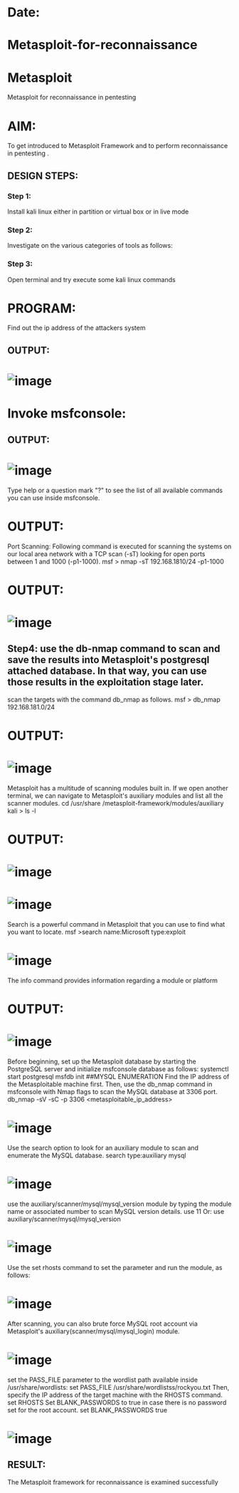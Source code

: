 # Date:
# Metasploit-for-reconnaissance
# Metasploit
Metasploit for reconnaissance in pentesting

# AIM:

To get introduced to Metasploit Framework and to  perform reconnaissance  in pentesting .

## DESIGN STEPS:

### Step 1:

Install kali linux either in partition or virtual box or in live mode

### Step 2:

Investigate on the various categories of tools as follows:

### Step 3:

Open terminal and try execute some kali linux commands

# PROGRAM:
Find out the ip address of the attackers system
## OUTPUT:
# ![image](https://github.com/Roselineb/Metasploit-for-reconnaissance/assets/128909895/596009e2-721a-464d-a5da-c2eddef9f229)

# Invoke msfconsole:
## OUTPUT:
# ![image](https://github.com/Roselineb/Metasploit-for-reconnaissance/assets/128909895/a921039a-ef67-48c4-a220-72f5d1988bf8)


Type help or a question mark "?" to see the list of all available commands you can use inside msfconsole.

# OUTPUT:


Port Scanning: Following command is executed for scanning the systems on our local area network with a TCP scan (-sT) looking for open ports between 1 and 1000 (-p1-1000). msf > nmap -sT 192.168.1810/24 -p1-1000

# OUTPUT:
# ![image](https://github.com/Roselineb/Metasploit-for-reconnaissance/assets/128909895/c828d30e-6b39-458a-b7c3-dc060d1d8f36)


## Step4: use the db-nmap command to scan and save the results into Metasploit's postgresql attached database. In that way, you can use those results in the exploitation stage later.
scan the targets with the command db_nmap as follows. msf > db_nmap 192.168.181.0/24

# OUTPUT:
# ![image](https://github.com/Roselineb/Metasploit-for-reconnaissance/assets/128909895/de019dde-b084-477a-b11b-1d57c68ccec9)


Metasploit has a multitude of scanning modules built in. If we open another terminal, we can navigate to Metasploit's auxiliary modules and list all the scanner modules. cd /usr/share /metasploit-framework/modules/auxiliary kali > ls -l

# OUTPUT:
# ![image](https://github.com/Roselineb/Metasploit-for-reconnaissance/assets/128909895/d4643fe7-93ed-4ba7-ba3f-3b201ccccb87)
# ![image](https://github.com/Roselineb/Metasploit-for-reconnaissance/assets/128909895/525099e5-b9e9-4eff-bde6-6f2ea65e3e1e)


Search is a powerful command in Metasploit that you can use to find what you want to locate. msf >search name:Microsoft type:exploit

# ![image](https://github.com/Roselineb/Metasploit-for-reconnaissance/assets/128909895/0304bbcf-92c9-4a7b-b0f5-22e0182fa47f)


The info command provides information regarding a module or platform

# OUTPUT:
# ![image](https://github.com/Roselineb/Metasploit-for-reconnaissance/assets/128909895/e7286010-d75a-4197-bc5a-6f3840863850)


Before beginning, set up the Metasploit database by starting the PostgreSQL server and initialize msfconsole database as follows: systemctl start postgresql msfdb init ##MYSQL ENUMERATION Find the IP address of the Metasploitable machine first. Then, use the db_nmap command in msfconsole with Nmap flags to scan the MySQL database at 3306 port. db_nmap -sV -sC -p 3306 <metasploitable_ip_address>
# ![image](https://github.com/Roselineb/Metasploit-for-reconnaissance/assets/128909895/060ca852-a89b-4a38-bcdc-55dadd9b8658)


Use the search option to look for an auxiliary module to scan and enumerate the MySQL database. search type:auxiliary mysql

# ![image](https://github.com/Roselineb/Metasploit-for-reconnaissance/assets/128909895/565df6c6-15d6-4837-ba9b-6cd729c028ed)


use the auxiliary/scanner/mysql/mysql_version module by typing the module name or associated number to scan MySQL version details. use 11 Or: use auxiliary/scanner/mysql/mysql_version

# ![image](https://github.com/Roselineb/Metasploit-for-reconnaissance/assets/128909895/cefefc7c-4546-4cfd-bde0-d025b387f58c)


Use the set rhosts command to set the parameter and run the module, as follows:

# ![image](https://github.com/Roselineb/Metasploit-for-reconnaissance/assets/128909895/3c2a2285-73ad-4998-88cf-15bc84189a20)


After scanning, you can also brute force MySQL root account via Metasploit's auxiliary(scanner/mysql/mysql_login) module.

# ![image](https://github.com/Roselineb/Metasploit-for-reconnaissance/assets/128909895/54a679b7-b2dd-4f26-bdd4-524056ad09f3)


set the PASS_FILE parameter to the wordlist path available inside /usr/share/wordlists: set PASS_FILE /usr/share/wordlistss/rockyou.txt Then, specify the IP address of the target machine with the RHOSTS command. set RHOSTS Set BLANK_PASSWORDS to true in case there is no password set for the root account. set BLANK_PASSWORDS true
# ![image](https://github.com/Roselineb/Metasploit-for-reconnaissance/assets/128909895/f358c88d-99ce-4560-bec1-44cc06350abc)





## RESULT:
The Metasploit framework for reconnaissance is  examined successfully
